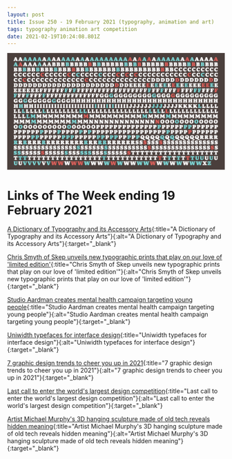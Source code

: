 ```yaml
---
layout: post
title: Issue 250 - 19 February 2021 (typography, animation and art)
tags: typography animation art competition
date: 2021-02-19T10:24:08.801Z
---
```

![A Dictionary of Typography and its Accessory Arts](/assets/uploads/issue-250.png "A Dictionary of Typography and its Accessory Arts")

# Links of The Week ending 19 February 2021

[A Dictionary of Typography and its Accessory Arts](https://www.c82.net/typography/){:title="A Dictionary of Typography and its Accessory Arts"}{:alt="A Dictionary of Typography and its Accessory Arts"}{:target="_blank"}

[Chris Smyth of Skep unveils new typographic prints that play on our love of 'limited edition'](https://www.creativeboom.com/features/chris-smyth-of-skep-unveils-new-typographic-prints-that-play-on-our-love-of-limited-edition/){:title="Chris Smyth of Skep unveils new typographic prints that play on our love of 'limited edition'"}{:alt="Chris Smyth of Skep unveils new typographic prints that play on our love of 'limited edition'"}{:target="_blank"}

[Studio Aardman creates mental health campaign targeting young people](https://www.creativeboom.com/inspiration/studio-aardman-creates-mental-health-campaign-targeting-young-people/){:title="Studio Aardman creates mental health campaign targeting young people"}{:alt="Studio Aardman creates mental health campaign targeting young people"}{:target="_blank"}

[Uniwidth typefaces for interface design](https://uxdesign.cc/uniwidth-typefaces-for-interface-design-b6e8078dc0f7){:title="Uniwidth typefaces for interface design"}{:alt="Uniwidth typefaces for interface design"}{:target="_blank"}

[7 graphic design trends to cheer you up in 2021](https://www.creativebloq.com/news/2021-graphic-design-trends-depositphoto){:title="7 graphic design trends to cheer you up in 2021"}{:alt="7 graphic design trends to cheer you up in 2021"}{:target="_blank"}

[Last call to enter the world's largest design competition](https://www.creativeboom.com/resources/last-call-to-enter-the-worlds-largest-design-competition/){:title="Last call to enter the world's largest design competition"}{:alt="Last call to enter the world's largest design competition"}{:target="_blank"}

[Artist Michael Murphy's 3D hanging sculpture made of old tech reveals hidden meaning](https://www.creativeboom.com/inspiration/bt-connected-experiences/){:title="Artist Michael Murphy's 3D hanging sculpture made of old tech reveals hidden meaning"}{:alt="Artist Michael Murphy's 3D hanging sculpture made of old tech reveals hidden meaning"}{:target="_blank"}